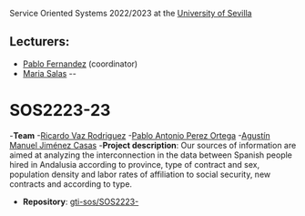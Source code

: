 Service Oriented Systems 2022/2023 at the [University of Sevilla](https://www.us.es)

Lecturers:
--
 - [Pablo Fernandez](https://github.com/pafmon) (coordinator)
 - [Maria Salas](hhtps://github.com/msurbano)
--

# SOS2223-23

-**Team**
    -[Ricardo Vaz Rodriguez](https://github.com/ricardovrodri)
    -[Pablo Antonio Perez Ortega](https://github.com/PabPerOrt1)
    -[Agustín Manuel Jiménez Casas](https://github.com/agujimcas)
-**Project description**: Our sources of information are aimed at analyzing the interconnection in the data between Spanish people hired in Andalusia according to province, type of contract and sex, population density and labor rates of affiliation to social security, new contracts and according to type.
- **Repository**: [gti-sos/SOS2223-](https://github.com/gti-sos/SOS2223-23)



